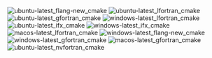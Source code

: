  ![ubuntu-latest_flang-new_cmake](https://img.shields.io/badge/ubuntu--latest_flang--new_cmake-failing-red) ![ubuntu-latest_lfortran_cmake](https://img.shields.io/badge/ubuntu--latest_lfortran_cmake-failing-red) ![ubuntu-latest_gfortran_cmake](https://img.shields.io/badge/ubuntu--latest_gfortran_cmake-failing-red) ![windows-latest_lfortran_cmake](https://img.shields.io/badge/windows--latest_lfortran_cmake-failing-red) ![ubuntu-latest_ifx_cmake](https://img.shields.io/badge/ubuntu--latest_ifx_cmake-failing-red) ![windows-latest_ifx_cmake](https://img.shields.io/badge/windows--latest_ifx_cmake-failing-red) ![macos-latest_lfortran_cmake](https://img.shields.io/badge/macos--latest_lfortran_cmake-failing-red) ![windows-latest_flang-new_cmake](https://img.shields.io/badge/windows--latest_flang--new_cmake-failing-red) ![windows-latest_gfortran_cmake](https://img.shields.io/badge/windows--latest_gfortran_cmake-failing-red) ![macos-latest_gfortran_cmake](https://img.shields.io/badge/macos--latest_gfortran_cmake-failing-red) ![ubuntu-latest_nvfortran_cmake](https://img.shields.io/badge/ubuntu--latest_nvfortran_cmake-failing-red)

